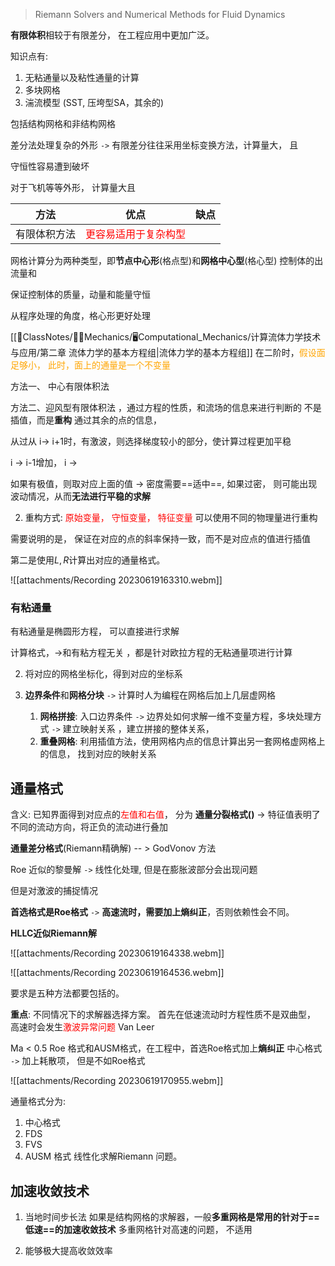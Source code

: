 
> Riemann Solvers and Numerical Methods for Fluid Dynamics

**有限体积**相较于有限差分， 在工程应用中更加广泛。

知识点有:
1. 无粘通量以及粘性通量的计算
2. 多块网格
3. 湍流模型 (SST, 压垮型SA，其余的)


包括结构网格和非结构网格

差分法处理复杂的外形 `->` 有限差分往往采用坐标变换方法，计算量大， 且

守恒性容易遭到破坏

对于飞机等等外形， 计算量大且


| 方法         | 优点                                                                          | 缺点 |
| ------------ | ----------------------------------------------------------------------------- | ---- |
| 有限体积方法 | <mark style="background: transparent; color: red">更容易适用于复杂构型</mark> |      |


网格计算分为两种类型，即**节点中心形**(格点型)和**网格中心型**(格心型)
控制体的出流量和

保证控制体的质量，动量和能量守恒

从程序处理的角度，格心形更好处理

[[📘ClassNotes/👨‍🔧Mechanics/🖥️Computational_Mechanics/计算流体力学技术与应用/第二章 流体力学的基本方程组|流体力学的基本方程组]]
在二阶时，<mark style="background: transparent; color: orange">假设面足够小， 此时，面上的通量是一个不变量</mark>

方法一、 中心有限体积法

方法二、迎风型有限体积法 ，通过方程的性质，和流场的信息来进行判断的
不是插值，而是**重构** 通过其余的点的信息， 

从过从 i-> i+1时，有激波，则选择梯度较小的部分，使计算过程更加平稳

i -> i-1增加， i -> 

如果有极值，则取对应上面的值 -> 密度需要==适中==, 如果过密， 则可能出现波动情况，从而**无法进行平稳的求解**

2. 重构方式: <mark style="background: transparent; color: red">原始变量， 守恒变量， 特征变量</mark>
可以使用不同的物理量进行重构

需要说明的是， 保证在对应的点的斜率保持一致，而不是对应点的值进行插值

第二是使用$L, R$计算出对应的通量格式。


![[attachments/Recording 20230619163310.webm]]


### 有粘通量
有粘通量是椭圆形方程， 可以直接进行求解

计算格式，->和有粘方程无关 ，都是针对欧拉方程的无粘通量项进行计算

2. 将对应的网格坐标化，得到对应的坐标系

3. **边界条件**和**网格分块** `->` 计算时人为编程在网格后加上几层虚网格
	1. **网格拼接**:  入口边界条件 `->` 边界处如何求解一维不变量方程，多块处理方式 `->` 建立映射关系 ，建立拼接的整体关系，
	2. **重叠网格**: 利用插值方法，使用网格内点的信息计算出另一套网格虚网格上的信息， 找到对应的映射关系
	
## 通量格式
含义: 已知界面得到对应点的<mark style="background: transparent; color: red">左值和右值</mark>， 分为
**通量分裂格式()** -> 特征值表明了不同的流动方向，将正负的流动进行叠加

**通量差分格式**(Riemann精确解) -- > GodVonov 方法

Roe 近似的黎曼解 `->` 线性化处理, 但是在膨胀波部分会出现问题

但是对激波的捕捉情况

**首选格式是Roe格式** `->` **高速流时，需要加上熵纠正**，否则依赖性会不同。 

**HLLC近似Riemann解**

![[attachments/Recording 20230619164338.webm]]

![[attachments/Recording 20230619164536.webm]]

要求是五种方法都要包括的。


**重点**: 不同情况下的求解器选择方案。
首先在低速流动时方程性质不是双曲型，
高速时会发生<mark style="background: transparent; color: red">激波异常问题</mark>
Van Leer 

Ma < 0.5  Roe 格式和AUSM格式，在工程中，首选Roe格式加上**熵纠正**
中心格式 `->` 加上耗散项， 但是不如Roe格式

![[attachments/Recording 20230619170955.webm]]

通量格式分为: 
1. 中心格式
2. FDS 
3. FVS 
4. AUSM 格式
线性化求解Riemann 问题。


## 加速收敛技术
1) 当地时间步长法
如果是结构网格的求解器，一般**多重网格是常用的针对于==低速==的加速收敛技术**
多重网格针对高速的问题， 不适用 

2) 能够极大提高收敛效率



